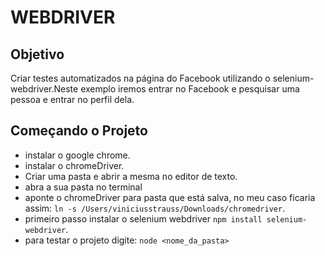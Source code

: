 # WEBDRIVER

## Objetivo

Criar testes automatizados na página do Facebook utilizando o selenium-webdriver.Neste exemplo iremos entrar no Facebook e pesquisar uma pessoa e entrar no perfil dela.

## Começando o Projeto

- instalar o google chrome.
- instalar o chromeDriver.
- Criar uma pasta e abrir a mesma no editor de texto.
- abra a sua pasta no terminal
- aponte o chromeDriver para pasta que está salva, no meu caso ficaria assim: `ln -s /Users/viniciusstrauss/Downloads/chromedriver`.
- primeiro passo instalar o selenium webdriver `npm install selenium-webdriver`.
- para testar o projeto digite: `node <nome_da_pasta>`
